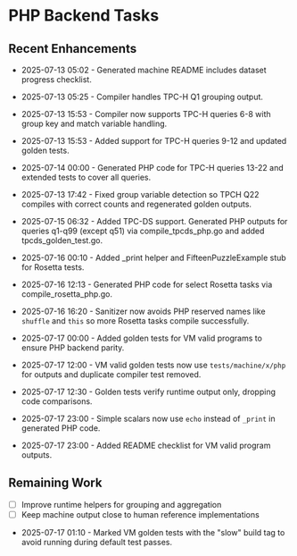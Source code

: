 # PHP Backend Tasks

## Recent Enhancements
- 2025-07-13 05:02 - Generated machine README includes dataset progress checklist.
- 2025-07-13 05:25 - Compiler handles TPC-H Q1 grouping output.
- 2025-07-13 15:53 - Compiler now supports TPC-H queries 6-8 with group key and
  match variable handling.
- 2025-07-13 15:53 - Added support for TPC-H queries 9-12 and updated golden
  tests.
- 2025-07-14 00:00 - Generated PHP code for TPC-H queries 13-22 and extended
  tests to cover all queries.
- 2025-07-13 17:42 - Fixed group variable detection so TPCH Q22 compiles with
  correct counts and regenerated golden outputs.
- 2025-07-15 06:32 - Added TPC-DS support. Generated PHP outputs for queries q1-q99 (except q51) via compile_tpcds_php.go and added tpcds_golden_test.go.
- 2025-07-16 00:10 - Added _print helper and FifteenPuzzleExample stub for Rosetta tests.
- 2025-07-16 12:13 - Generated PHP code for select Rosetta tasks via compile_rosetta_php.go.
- 2025-07-16 16:20 - Sanitizer now avoids PHP reserved names like `shuffle` and
  `this` so more Rosetta tasks compile successfully.
- 2025-07-17 00:00 - Added golden tests for VM valid programs to ensure PHP backend parity.

- 2025-07-17 12:00 - VM valid golden tests now use `tests/machine/x/php` for outputs and duplicate compiler test removed.
- 2025-07-17 12:30 - Golden tests verify runtime output only, dropping code comparisons.

- 2025-07-17 23:00 - Simple scalars now use `echo` instead of `_print` in generated PHP code.
- 2025-07-17 23:00 - Added README checklist for VM valid program outputs.

## Remaining Work
- [ ] Improve runtime helpers for grouping and aggregation
- [ ] Keep machine output close to human reference implementations
- 2025-07-17 01:10 - Marked VM golden tests with the "slow" build tag to avoid running during default test passes.
